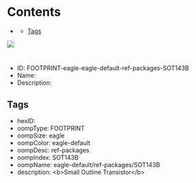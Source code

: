 



Contents
========

* [](#)
	* [Tags](#tags)
  
![][im]
# 

- ID: FOOTPRINT-eagle-eagle-default-ref-packages-SOT143B
- Name: 
- Description: 

## Tags

- hexID: 
- oompType: FOOTPRINT
- oompSize: eagle
- oompColor: eagle-default
- oompDesc: ref-packages
- oompIndex: SOT143B
- oompName: eagle-default/ref-packages/SOT143B
- description: &lt;b&gt;Small Outline Transistor&lt;/b&gt;



[im]: image.png

